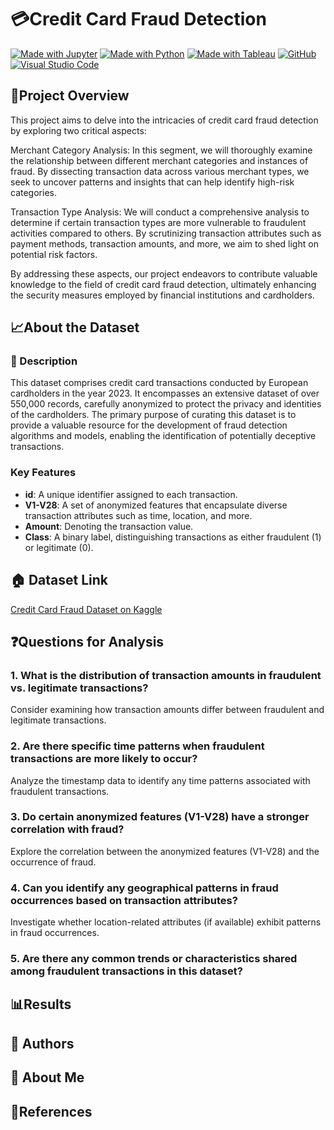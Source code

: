 # 💳Credit Card Fraud Detection

[![Made with Jupyter](https://img.shields.io/badge/Made%20with-Jupyter-orange?style=for-the-badge)](https://jupyter.org/)
[![Made with Python](https://img.shields.io/badge/Made%20with-Python-blue?style=for-the-badge)](https://www.python.org/)
[![Made with Tableau](https://img.shields.io/badge/Made%20with-Tableau-green?style=for-the-badge)](https://creativecommons.org/publicdomain/zero/1.0/)
[![GitHub](https://img.shields.io/badge/GitHub-Repo-blue?style=for-the-badge)](https://github.com/fursuf1/Credit-Card-Fraud-Detection)
[![Visual Studio Code](https://img.shields.io/badge/Editor-Visual%20Studio%20Code-blue?style=for-the-badge)](https://code.visualstudio.com/)

## 🚧Project Overview

This project aims to delve into the intricacies of credit card fraud detection by exploring two critical aspects:

Merchant Category Analysis: In this segment, we will thoroughly examine the relationship between different merchant categories and instances of fraud. By dissecting transaction data across various merchant types, we seek to uncover patterns and insights that can help identify high-risk categories.

Transaction Type Analysis: We will conduct a comprehensive analysis to determine if certain transaction types are more vulnerable to fraudulent activities compared to others. By scrutinizing transaction attributes such as payment methods, transaction amounts, and more, we aim to shed light on potential risk factors.

By addressing these aspects, our project endeavors to contribute valuable knowledge to the field of credit card fraud detection, ultimately enhancing the security measures employed by financial institutions and cardholders.

## 📈About the Dataset

### 📝 Description

This dataset comprises credit card transactions conducted by European cardholders in the year 2023. It encompasses an extensive dataset of over 550,000 records, carefully anonymized to protect the privacy and identities of the cardholders. The primary purpose of curating this dataset is to provide a valuable resource for the development of fraud detection algorithms and models, enabling the identification of potentially deceptive transactions.

### Key Features

- **id**: A unique identifier assigned to each transaction.
- **V1-V28**: A set of anonymized features that encapsulate diverse transaction attributes such as time, location, and more.
- **Amount**: Denoting the transaction value.
- **Class**: A binary label, distinguishing transactions as either fraudulent (1) or legitimate (0).


## 🏠 Dataset Link

[Credit Card Fraud Dataset on Kaggle](https://www.kaggle.com/datasets/nelgiriyewithana/credit-card-fraud-detection-dataset-2023)

## ❓Questions for Analysis

### 1. What is the distribution of transaction amounts in fraudulent vs. legitimate transactions?

Consider examining how transaction amounts differ between fraudulent and legitimate transactions.

### 2. Are there specific time patterns when fraudulent transactions are more likely to occur?

Analyze the timestamp data to identify any time patterns associated with fraudulent transactions.

### 3. Do certain anonymized features (V1-V28) have a stronger correlation with fraud?

Explore the correlation between the anonymized features (V1-V28) and the occurrence of fraud.

### 4. Can you identify any geographical patterns in fraud occurrences based on transaction attributes?

Investigate whether location-related attributes (if available) exhibit patterns in fraud occurrences.

### 5. Are there any common trends or characteristics shared among fraudulent transactions in this dataset?


## 📊Results

## 📓 Authors

## 🚀 About Me

## 🌟References




